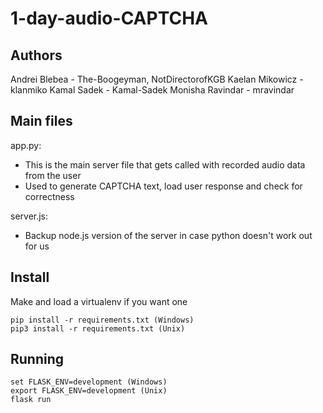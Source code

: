 # 1-day-audio-CAPTCHA

## Authors
Andrei Blebea - The-Boogeyman, NotDirectorofKGB
Kaelan Mikowicz - klanmiko
Kamal Sadek - Kamal-Sadek
Monisha Ravindar - mravindar

## Main files

app.py:
  - This is the main server file that gets called with recorded audio data from the user
  - Used to generate CAPTCHA text, load user response and check for correctness

server.js:
  - Backup node.js version of the server in case python doesn't work out for us

## Install

Make and load a virtualenv if you want one

```
pip install -r requirements.txt (Windows)
pip3 install -r requirements.txt (Unix)
```

## Running

```
set FLASK_ENV=development (Windows)
export FLASK_ENV=development (Unix)
flask run
```
